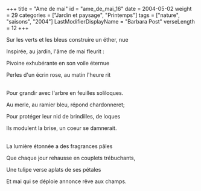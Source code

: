 +++
title = "Ame de mai"
id = "ame_de_mai_16"
date = 2004-05-02
weight = 29
categories = ["Jardin et paysage", "Printemps"]
tags = ["nature", "saisons", "2004"]
LastModifierDisplayName = "Barbara Post"
verseLength = 12
+++

Sur les verts et les bleus construire un éther, nue

Inspirée, au jardin, l'âme de mai fleurit :

Pivoine exhubérante en son voile éternue

Perles d'un écrin rose, au matin l'heure rit

 \
Pour grandir avec l'arbre en feuilles soliloques.

Au merle, au ramier bleu, répond chardonneret;

Pour protéger leur nid de brindilles, de loques

Ils modulent la brise, un coeur se damnerait.

 \
La lumière étonnée a des fragrances pâles

Que chaque jour rehausse en couplets trébuchants,

Une tulipe verse aplats de ses pétales

Et mai qui se déploie annonce rêve aux champs.
